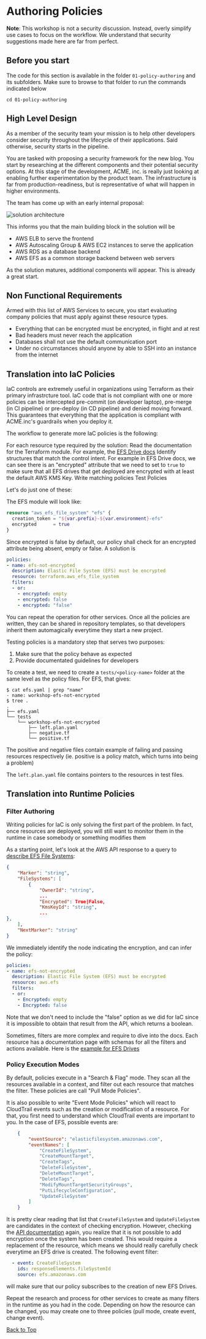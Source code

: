# Authoring Policies

**Note**: This workshop is not a security discussion. Instead, overly simplify use cases to focus on the workflow. We understand that security suggestions made here are far from perfect. 

## Before you start

The code for this section is available in the folder `01-policy-authoring` and its subfolders. Make sure to browse to that folder to run the commands indicated below

```shell
cd 01-policy-authoring
```

## High Level Design 

As a member of the security team your mission is to help other developers consider security throughout the lifecycle of their applications. Said otherwise, security starts in the pipeline. 

You are tasked with proposing a security framework for the new blog. You start by researching at the different components and their potential security options. At this stage of the development, ACME, inc. is really just looking at enabling further experimentation by the product team. The infrastructure is far from production-readiness, but is representative of what will happen in higher environments.

The team has come up with an early internal proposal: 

![solution architecture](../assets/aws-architecture.png)

This informs you that the main building block in the solution will be

* AWS ELB to serve the frontend
* AWS Autoscaling Group & AWS EC2 instances to serve the application
* AWS RDS as a database backend
* AWS EFS as a common storage backend between web servers

As the solution matures, additional components will appear. This is already a great start.

## Non Functional Requirements

Armed with this list of AWS Services to secure, you start evaluating company policies that must apply against these resource types. 

* Everything that can be encrypted must be encrypted, in flight and at rest
* Bad headers must never reach the application
* Databases shall not use the default communication port
* Under no circumstances should anyone by able to SSH into an instance from the internet

## Translation into IaC Policies

IaC controls are extremely useful in organizations using Terraform as their primary infrastrcture tool. IaC code that is not compliant with one or more policies can be intercepted pre-commit (on developer laptop), pre-merge (in CI pipeline) or pre-deploy (in CD pipeline) and denied moving forward. 
This guarantees that everything that the application is compliant with ACME.inc's guardrails when you deploy it. 

The workflow to generate more IaC policies is the following: 

For each resource type required by the solution:
    Read the documentation for the Terraform module. For example, the [EFS Drive docs](https://registry.terraform.io/providers/hashicorp/aws/latest/docs/resources/efs_file_system)
    Identify structures that match the control intent. For example in EFS Drive docs, we can see there is an "encrypted" attribute that we need to set to `true` to make sure that all EFS drives that get deployed are encrypted with at least the default AWS KMS Key. 
    Write matching policies
    Test Policies

Let's do just one of these: 

The EFS module will look like: 

```terraform
resource "aws_efs_file_system" "efs" {
  creation_token = "${var.prefix}-${var.environment}-efs"
  encrypted      = true
}
```

Since encrypted is false by default, our policy shall check for an encrypted attribute being absent, empty or false. A solution is

```yaml
policies:
- name: efs-not-encrypted
  description: Elastic File System (EFS) must be encrypted
  resource: terraform.aws_efs_file_system
  filters:
  - or:
    - encrypted: empty
    - encrypted: false
    - encrypted: "false"
```

You can repeat the operation for other services. Once all the policies are written, they can be shared in repository templates, so that developers inherit them automagically everytime they start a new project. 

Testing policies is a mandatory step that serves two purposes: 

1. Make sure that the policy behave as expected
2. Provide documentated guidelines for developers

To create a test, we need to create a `tests/<policy-name>` folder at the same level as the policy files. For EFS, that gives:

```shell
$ cat efs.yaml | grep "name"
- name: workshop-efs-not-encrypted
$ tree .
.
├── efs.yaml
└── tests
    └── workshop-efs-not-encrypted
        ├── left.plan.yaml
        ├── negative.tf
        └── positive.tf
```

The positive and negative files contain example of failing and passing resources respectively (ie. positive is a policy match, which turns into being a problem)

The `left.plan.yaml` file contains pointers to the resources in test files. 

## Translation into Runtime Policies

### Filter Authoring

Writing policies for IaC is only solving the first part of the problem. In fact, once resources are deployed, you will still want to monitor them in the runtime in case somebody or something modifies them 

As a starting point, let's look at the AWS API response to a query to [describe EFS File Systems](https://boto3.amazonaws.com/v1/documentation/api/latest/reference/services/efs/client/describe_file_systems.html):

```json
{
    "Marker": "string",
    "FileSystems": [
        {
            "OwnerId": "string",
            ...
            "Encrypted": True|False,
            "KmsKeyId": "string",
            ...
},
    ],
    "NextMarker": "string"
}
```

We immediately identify the node indicating the encryption, and can infer the policy: 

```yaml
policies:
- name: efs-not-encrypted
  description: Elastic File System (EFS) must be encrypted
  resource: aws.efs
  filters:
  - or:
    - Encrypted: empty
    - Encrypted: false
```

Note that we don't need to include the "false" option as we did for IaC since it is impossible to obtain that result from the API, which returns a boolean. 

Sometimes, filters are more complex and require to dive into the docs. Each resource has a documentation page with schemas for all the filters and actions available. Here is the [example for EFS Drives](https://cloudcustodian.io/docs/aws/resources/efs.html)

### Policy Execution Modes

By default, policies execute in a "Search & Flag" mode. They scan all the resources available in a context, and filter out each resource that matches the filter. These policies are call "Pull Mode Policies". 

It is also possible to write "Event Mode Policies" which will react to CloudTrail events such as the creation or modification of a resource. For that, you first need to understand which CloudTrail events are important to you. In the case of EFS, possible events are:

```json
    {
        "eventSource": "elasticfilesystem.amazonaws.com",
        "eventNames": [
            "CreateFileSystem",
            "CreateMountTarget",
            "CreateTags",
            "DeleteFileSystem",
            "DeleteMountTarget",
            "DeleteTags",
            "ModifyMountTargetSecurityGroups",
            "PutLifecycleConfiguration",
            "UpdateFileSystem"
        ]
    }
```

It is pretty clear reading that list that `CreateFileSystem` and `UpdateFileSystem` are candidates in the context of checking encryption. However, checking the [API documentation](https://boto3.amazonaws.com/v1/documentation/api/latest/reference/services/efs/client/update_file_system.html) again, you realize that it is not possible to add encryption once the system has been created. This would require a replacement of the resource, which means we should really carefully check everytime an EFS drive is created. The following event filter: 

```yaml
  - event: CreateFileSystem
    ids: responseElements.fileSystemId
    source: efs.amazonaws.com
```

will make sure that our policy subscribes to the creation of new EFS Drives. 

Repeat the research and process for other services to create as many filters in the runtime as you had in the code. Depending on how the resource can be changed, you may create one to three policies (pull mode, create event, change event). 

[Back to Top](../README.md)